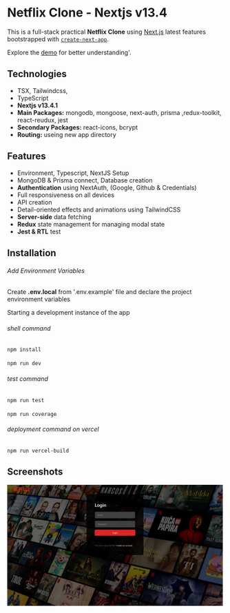 # Netflix Clone - Nextjs v13.4

This is a full-stack practical **Netflix Clone** using [Next.js](https://nextjs.org/) latest features bootstrapped with [`create-next-app`](https://github.com/vercel/next.js/tree/canary/packages/create-next-app).

Explore the [demo](https://maxjn-netflix-clone.vercel.app/) for better understanding'.

## Technologies

- TSX, Tailwindcss,
- TypeScript
- **Nextjs v13.4.1**
- **Main Packages:** mongodb, mongoose, next-auth, prisma ,redux-toolkit, react-reudux, jest
- **Secondary Packages:** react-icons, bcrypt
- **Routing:** useing new app directory

## Features

- Environment, Typescript, NextJS Setup
- MongoDB & Prisma connect, Database creation
- **Authentication** using NextAuth, (Google, Github & Credentials)
- Full responsiveness on all devices
- API creation
- Detail-oriented effects and animations using TailwindCSS
- **Server-side** data fetching
- **Redux** state management for managing modal state
- **Jest & RTL** test

## Installation

###### Add Environment Variables

Create **.env.local** from '.env.example' file and declare the project environment variables

Starting a development instance of the app

###### shell command

```shell
npm install

npm run dev
```

###### test command

```shell
npm run test

npm run coverage
```

###### deployment command on vercel

```shell
npm run vercel-build
```

## Screenshots

![Cover](./public/cover.png)
